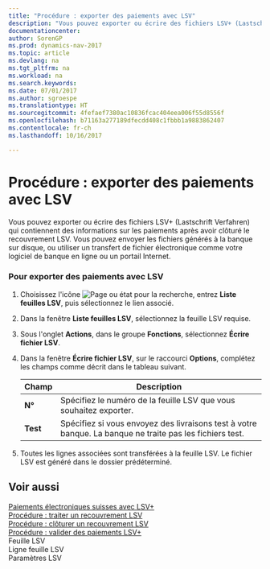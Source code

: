 ```yaml
---
title: "Procédure : exporter des paiements avec LSV"
description: "Vous pouvez exporter ou écrire des fichiers LSV+ (Lastschrift Verfahren) qui contiennent des informations sur les paiements après avoir clôturé le recouvrement LSV. Vous pouvez envoyer les fichiers générés à la banque sur disque, ou utiliser un transfert de fichier électronique comme votre logiciel de banque en ligne ou un portail Internet."
documentationcenter: 
author: SorenGP
ms.prod: dynamics-nav-2017
ms.topic: article
ms.devlang: na
ms.tgt_pltfrm: na
ms.workload: na
ms.search.keywords: 
ms.date: 07/01/2017
ms.author: sgroespe
ms.translationtype: HT
ms.sourcegitcommit: 4fefaef7380ac10836fcac404eea006f55d8556f
ms.openlocfilehash: b71163a277189dfecdd408c1fbbb1a9883862407
ms.contentlocale: fr-ch
ms.lasthandoff: 10/16/2017

---
```

# <a name="how-to-export-payments-using-lsv"></a>Procédure : exporter des paiements avec LSV
Vous pouvez exporter ou écrire des fichiers LSV+ (Lastschrift Verfahren) qui contiennent des informations sur les paiements après avoir clôturé le recouvrement LSV. Vous pouvez envoyer les fichiers générés à la banque sur disque, ou utiliser un transfert de fichier électronique comme votre logiciel de banque en ligne ou un portail Internet.  
  
### <a name="to-export-payments-using-lsv"></a>Pour exporter des paiements avec LSV  
  
1.  Choisissez l'icône ![Page ou état pour la recherche](media/ui-search/search_small.png "icône Page ou état pour la recherche"), entrez **Liste feuilles LSV**, puis sélectionnez le lien associé.  
  
2.  Dans la fenêtre **Liste feuilles LSV**, sélectionnez la feuille LSV requise.  
  
3.  Sous l'onglet **Actions**, dans le groupe **Fonctions**, sélectionnez **Écrire fichier LSV**.  
  
4.  Dans la fenêtre **Écrire fichier LSV**, sur le raccourci **Options**, complétez les champs comme décrit dans le tableau suivant.  
  
    |Champ|Description|  
    |---------------------------------|---------------------------------------|  
    |**N°**|Spécifiez le numéro de la feuille LSV que vous souhaitez exporter.|  
    |**Test**|Spécifiez si vous envoyez des livraisons test à votre banque. La banque ne traite pas les fichiers test.|  
  
5.  Toutes les lignes associées sont transférées à la feuille LSV. Le fichier LSV est généré dans le dossier prédéterminé.  
  
## <a name="see-also"></a>Voir aussi  
 [Paiements électroniques suisses avec LSV+](swiss-electronic-payments-using-lsv-.md)   
 [Procédure : traiter un recouvrement LSV](how-to-process-an-lsv-collection.md)   
 [Procédure : clôturer un recouvrement LSV](how-to-close-an-lsv-collection.md)   
 [Procédure : valider des paiements LSV+](how-to-post-lsv-payments.md)   
 Feuille LSV   
 Ligne feuille LSV   
 Paramètres LSV
